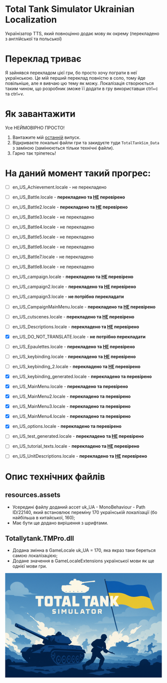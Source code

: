 # Total Tank Simulator Ukrainian Localization
Українізатор TTS, який повноцінно додає мову як окрему (перекладено з англійської та польської)
# Переклад триває
Я зайнявся перекладом цієї гри, бо просто хочу пограти в неї українською. Це мій перший переклад повністю в соло, тому йде повільніше, але я вивчаю цю тему як можу. Локалізація створюється таким чином, що розробник зможе її додати в гру використавши ctrl+c та ctrl+v.
# Як завантажити
Усе НЕЙМОВІРНО ПРОСТО!
1. Вантажите мій [останній](https://github.com/KVarnitZ/Total-Tank-Simulator-UA/releases/latest/download/TTS_UA.zip) випуск.
2. Відкриваєте локальні файли гри та закидуєте туди ```TotalTankSim_Data``` з заміною (замінюються тільки технічні файли).
3. Гарно так тріпетесь!
# На даний момент такий прогрес:
- [ ] en_US_Achievement.locale - не перекладено

- [ ] en_US_Battle.locale - **перекладено та <ins>НЕ</ins> перевірено**

- [ ] en_US_Battle2.locale - **перекладено та <ins>НЕ</ins> перевірено**

- [ ] en_US_Battle3.locale - не перекладено

- [ ] en_US_Battle4.locale - не перекладено

- [ ] en_US_Battle5.locale - не перекладено

- [ ] en_US_Battle6.locale - не перекладено

- [ ] en_US_Battle7.locale - не перекладено

- [ ] en_US_Battle8.locale - не перекладено

- [ ] en_US_campaign.locale - **перекладено та <ins>НЕ</ins> перевірено**

- [ ] en_US_campaign2.locale - **перекладено та <ins>НЕ</ins> перевірено**

- [ ] en_US_campaign3.locale - **не потрібно перекладати**

- [ ] en_US_CampaignMainMenu.locale - **перекладено та <ins>НЕ</ins> перевірено**

- [ ] en_US_cutscenes.locale - **перекладено та <ins>НЕ</ins> перевірено**

- [ ] en_US_Descriptions.locale - **перекладено та <ins>НЕ</ins> перевірено**

- [x] en_US_DO_NOT_TRANSLATE.locale - **не потрібно перекладати**

- [ ] en_US_Epaulettes.locale - **перекладено та <ins>НЕ</ins> перевірено**

- [ ] en_US_keybinding.locale - **перекладено та <ins>НЕ</ins> перевірено**

- [ ] en_US_keybinding_2.locale - **перекладено та <ins>НЕ</ins> перевірено**

- [x] en_US_keybinding_generated.locale - **перекладено та перевірено**

- [x] en_US_MainMenu.locale - **перекладено та перевірено**

- [x] en_US_MainMenu2.locale - **перекладено та перевірено**

- [x] en_US_MainMenu3.locale - **перекладено та перевірено**

- [x] en_US_MainMenu4.locale - **перекладено та перевірено**

- [x] en_US_options.locale - **перекладено та перевірено**

- [ ] en_US_test_generated.locale - **перекладено та <ins>НЕ</ins> перевірено**

- [ ] en_US_tutorial_texts.locale - **перекладено та <ins>НЕ</ins> перевірено**

- [ ] en_US_UnitDescriptions.locale - **перекладено та <ins>НЕ</ins> перевірено**
# Опис технічних файлів
## resources.assets
- Усередині файлу доданий ассет uk_UA - MonoBehaviour - Path ID/22140, який встановлює переміну 170 українській локалізації (бо найбільша в китайської, 160);
- Має бути ще додано вирішення з шрифтами.
## Totallytank.TMPro.dll
- Додана змінна в GameLocale uk_UA = 170, яка якраз таки береться самою локалізацією;
- Додане значення в GameLocaleExtensions української мови як ще однієї мови гри.

![Contribution guidelines for this project](/TTS.png)
